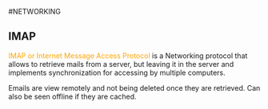 #NETWORKING 

## IMAP

<span style="color:orange;">IMAP or Internet Message Access Protocol</span> is a Networking protocol that allows to retrieve mails from a server, but leaving it in the server and implements synchronization for accessing by multiple computers. 

Emails are view remotely and not being deleted once they are retrieved. Can also be seen offline if they are cached. 


